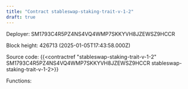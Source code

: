 ```yaml
---
title: "Contract stableswap-staking-trait-v-1-2"
draft: true
---
```

Deployer: SM1793C4R5PZ4NS4VQ4WMP7SKKYVH8JZEWSZ9HCCR


 



Block height: 426713 (2025-01-05T17:43:58.000Z)

Source code: {{<contractref "stableswap-staking-trait-v-1-2" SM1793C4R5PZ4NS4VQ4WMP7SKKYVH8JZEWSZ9HCCR stableswap-staking-trait-v-1-2>}}

Functions:


